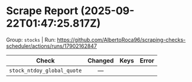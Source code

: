 # Scrape Report (2025-09-22T01:47:25.817Z)

Group: `stocks`  |  Run: https://github.com/AlbertoRoca96/scraping-checks-scheduler/actions/runs/17902162847

| Check | Changed | Keys | Error |
|---|:---:|:--|:--|
| `stock_ntdoy_global_quote` | — |  |  |
